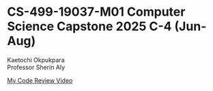 # CS-499-19037-M01 Computer Science Capstone 2025 C-4 (Jun-Aug)
Kaetochi Okpukpara  
Professor Sherin Aly  

[My Code Review Video](https://1drv.ms/v/c/906dee3660a6834f/ER5Z5mmBjFFJjogU--VPjhMBPlCoD2RfzL63cUfa0nP_KA?e=ikzQyh)
